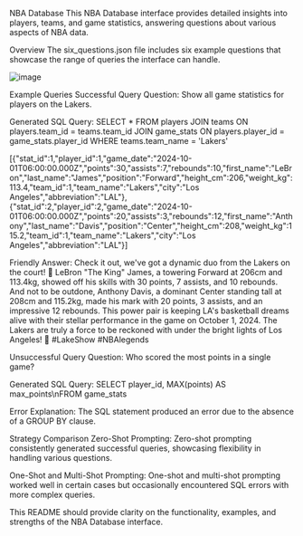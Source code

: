 NBA Database
This NBA Database interface provides detailed insights into players, teams, and game statistics, answering questions about various aspects of NBA data.

Overview
The six_questions.json file includes six example questions that showcase the range of queries the interface can handle.

![image](https://github.com/user-attachments/assets/04a0fb4d-785d-4a45-9b85-ee8780b85dac)

Example Queries
Successful Query
Question:
Show all game statistics for players on the Lakers.

Generated SQL Query:
SELECT * 
FROM players
JOIN teams ON players.team_id = teams.team_id
JOIN game_stats ON players.player_id = game_stats.player_id
WHERE teams.team_name = 'Lakers'

[{"stat_id":1,"player_id":1,"game_date":"2024-10-01T06:00:00.000Z","points":30,"assists":7,"rebounds":10,"first_name":"LeBron","last_name":"James","position":"Forward","height_cm":206,"weight_kg":113.4,"team_id":1,"team_name":"Lakers","city":"Los Angeles","abbreviation":"LAL"},{"stat_id":2,"player_id":2,"game_date":"2024-10-01T06:00:00.000Z","points":20,"assists":3,"rebounds":12,"first_name":"Anthony","last_name":"Davis","position":"Center","height_cm":208,"weight_kg":115.2,"team_id":1,"team_name":"Lakers","city":"Los Angeles","abbreviation":"LAL"}]

Friendly Answer:
Check it out, we've got a dynamic duo from the Lakers on the court! 🏀 LeBron "The King" James, a towering Forward at 206cm and 113.4kg, showed off his skills with 30 points, 7 assists, and 10 rebounds. And not to be outdone, Anthony Davis, a dominant Center standing tall at 208cm and 115.2kg, made his mark with 20 points, 3 assists, and an impressive 12 rebounds. This power pair is keeping LA's basketball dreams alive with their stellar performance in the game on October 1, 2024. The Lakers are truly a force to be reckoned with under the bright lights of Los Angeles! 🌟 #LakeShow #NBAlegends

Unsuccessful Query
Question:
Who scored the most points in a single game?

Generated SQL Query:
SELECT player_id, MAX(points) AS max_points\nFROM game_stats

Error Explanation:
The SQL statement produced an error due to the absence of a GROUP BY clause.

Strategy Comparison
Zero-Shot Prompting:
Zero-shot prompting consistently generated successful queries, showcasing flexibility in handling various questions.

One-Shot and Multi-Shot Prompting:
One-shot and multi-shot prompting worked well in certain cases but occasionally encountered SQL errors with more complex queries.

This README should provide clarity on the functionality, examples, and strengths of the NBA Database interface.








